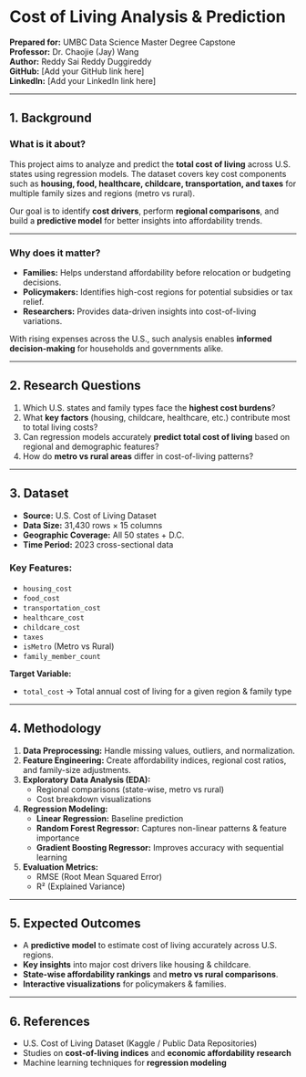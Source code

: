 # Cost of Living Analysis & Prediction  

**Prepared for:** UMBC Data Science Master Degree Capstone  
**Professor:** Dr. Chaojie (Jay) Wang  
**Author:** Reddy Sai Reddy Duggireddy  
**GitHub:** [Add your GitHub link here]  
**LinkedIn:** [Add your LinkedIn link here]  

---

## 1. Background  

### What is it about?  
This project aims to analyze and predict the **total cost of living** across U.S. states using regression models. The dataset covers key cost components such as **housing, food, healthcare, childcare, transportation, and taxes** for multiple family sizes and regions (metro vs rural).  

Our goal is to identify **cost drivers**, perform **regional comparisons**, and build a **predictive model** for better insights into affordability trends.  

---

### Why does it matter?  
- **Families:** Helps understand affordability before relocation or budgeting decisions.  
- **Policymakers:** Identifies high-cost regions for potential subsidies or tax relief.  
- **Researchers:** Provides data-driven insights into cost-of-living variations.  

With rising expenses across the U.S., such analysis enables **informed decision-making** for households and governments alike.  

---

## 2. Research Questions  

1. Which U.S. states and family types face the **highest cost burdens**?  
2. What **key factors** (housing, childcare, healthcare, etc.) contribute most to total living costs?  
3. Can regression models accurately **predict total cost of living** based on regional and demographic features?  
4. How do **metro vs rural areas** differ in cost-of-living patterns?  

---

## 3. Dataset  

- **Source:** U.S. Cost of Living Dataset  
- **Data Size:** 31,430 rows × 15 columns  
- **Geographic Coverage:** All 50 states + D.C.  
- **Time Period:** 2023 cross-sectional data  

### Key Features:  
- `housing_cost`  
- `food_cost`  
- `transportation_cost`  
- `healthcare_cost`  
- `childcare_cost`  
- `taxes`  
- `isMetro` (Metro vs Rural)  
- `family_member_count`  

**Target Variable:**  
- `total_cost` → Total annual cost of living for a given region & family type  

---

## 4. Methodology  

1. **Data Preprocessing:** Handle missing values, outliers, and normalization.  
2. **Feature Engineering:** Create affordability indices, regional cost ratios, and family-size adjustments.  
3. **Exploratory Data Analysis (EDA):**  
   - Regional comparisons (state-wise, metro vs rural)  
   - Cost breakdown visualizations  
4. **Regression Modeling:**  
   - **Linear Regression:** Baseline prediction  
   - **Random Forest Regressor:** Captures non-linear patterns & feature importance  
   - **Gradient Boosting Regressor:** Improves accuracy with sequential learning  
5. **Evaluation Metrics:**  
   - RMSE (Root Mean Squared Error)  
   - R² (Explained Variance)  

---

## 5. Expected Outcomes  

- A **predictive model** to estimate cost of living accurately across U.S. regions.  
- **Key insights** into major cost drivers like housing & childcare.  
- **State-wise affordability rankings** and **metro vs rural comparisons**.  
- **Interactive visualizations** for policymakers & families.  

---

## 6. References  

- U.S. Cost of Living Dataset (Kaggle / Public Data Repositories)  
- Studies on **cost-of-living indices** and **economic affordability research**  
- Machine learning techniques for **regression modeling**  
